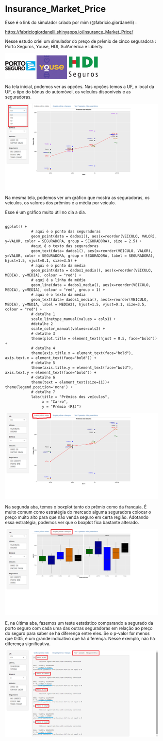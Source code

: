 # Insurance_Market_Price

Esse é o link do simulador criado por mim (@fabricio.giordanelli) :

https://fabriciogiordanelli.shinyapps.io/Insurance_Market_Price/

Nesse estudo criei um simulador do preço de prêmio de cinco seguradora : Porto Seguros, Youse, HDI, SulAmérica e Liberty.

<p float="left">
  <img src="/PORTO.jpg" width="100" />
  <img src="/YOUSE.jpg" width="100" />
  <img src="/HDI.jpg" width="100" />
</p>

Na tela inicial, podemos ver as opções. Nas opções temos a UF, o local da UF, o tipo do bônus do automóvel, os veículos disponíveis e as seguradoras.

![tela 0](tela0.png)

Na mesma tela, podemos ver um gráfico que mostra as seguradoras, os veículos, os valores dos prêmios e a média por veículo.

Esse é um gráfico muito útil no dia a dia.


```{r }

ggplot() +
            # aqui é o ponto das seguradoras
            geom_point(data = dados1(), aes(x=reorder(VEICULO, VALOR), y=VALOR, color = SEGURADORA, group = SEGURADORA), size = 2.5) +
            #aqui é o texto das seguradoras 
            geom_text(data= dados1(), aes(x=reorder(VEICULO, VALOR), y=VALOR, color = SEGURADORA, group = SEGURADORA, label = SEGURADORA), hjust=1.5, vjust=0.1, size=3.5) +
            # aqui é o ponto da média
            geom_point(data = dados1_media(), aes(x=reorder(VEICULO, MEDIA), y=MEDIA), colour = "red") +
            # aqui é a linha da média
            geom_line(data = dados1_media(), aes(x=reorder(VEICULO, MEDIA), y=MEDIA), colour = "red", group = 1) +
            # aqui é o texto da média
            geom_text(data= dados1_media(), aes(x=reorder(VEICULO, MEDIA), y=MEDIA, label = MEDIA2), hjust=1.5, vjust=0.1, size=3.5, colour = "red") +
            # detalhe 1
            scale_linetype_manual(values = cols1) +
            #detalhe 2
            scale_color_manual(values=cols2) +
            # detalhe 3
            theme(plot.title = element_text(hjust = 0.5, face="bold")) +
            # detalhe 4
            theme(axis.title.x = element_text(face="bold"), axis.text.x = element_text(face="bold")) +
            # detalhe 5
            theme(axis.title.y = element_text(face="bold"), axis.text.y = element_text(face="bold")) +
            # detalhe 6
            theme(text = element_text(size=11))+ theme(legend.position='none') +
            # detalhe 7
            labs(title = "Prêmios dos veículos",
                 x = "Carro",
                 y = "Prêmio (R$)")

```


![tela 1](tela1.png)

Na segunda aba, temos o boxplot tanto do prêmio como da franquia. É muito comum como estratégia do mercado alguma seguradora colocar o preço muito alto para que não venda seguro em certa região. Adotando essa estratégia, podemos ver que o boxplot fica bastante alterado.

![tela 2](tela2.png)

E, na última aba, fazemos um teste estatístico comparando a segurado da porto seguro com cada uma das outras seguradoras em relação ao preço do seguro para saber se há diferença entre eles. Se o p-valor for menos que 0.05, é um grande indicativo que há diferença. Nesse exemplo, não há diferença significativa.

![tela 3](tela3.png)


